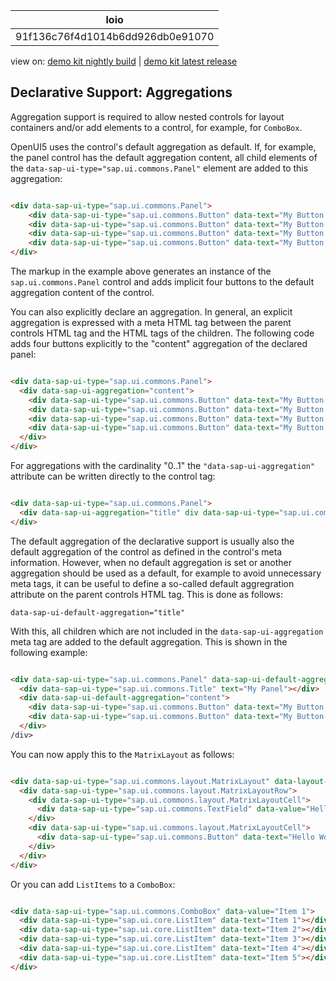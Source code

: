 <!-- loio91f136c76f4d1014b6dd926db0e91070 -->

| loio |
| -----|
| 91f136c76f4d1014b6dd926db0e91070 |

<div id="loio">

view on: [demo kit nightly build](https://openui5nightly.hana.ondemand.com/topic/91f136c76f4d1014b6dd926db0e91070) | [demo kit latest release](https://sdk.openui5.org/topic/91f136c76f4d1014b6dd926db0e91070)</div>

## Declarative Support: Aggregations

Aggregation support is required to allow nested controls for layout containers and/or add elements to a control, for example, for `ComboBox`.

OpenUI5 uses the control's default aggregation as default. If, for example, the panel control has the default aggregation content, all child elements of the `data-sap-ui-type="sap.ui.commons.Panel"` element are added to this aggregation:

```html

<div data-sap-ui-type="sap.ui.commons.Panel">
    <div data-sap-ui-type="sap.ui.commons.Button" data-text="My Button 1"></div>
    <div data-sap-ui-type="sap.ui.commons.Button" data-text="My Button 2"></div>
    <div data-sap-ui-type="sap.ui.commons.Button" data-text="My Button 3"></div>
    <div data-sap-ui-type="sap.ui.commons.Button" data-text="My Button 4"></div>
</div>
```

The markup in the example above generates an instance of the `sap.ui.commons.Panel` control and adds implicit four buttons to the default aggregation content of the control.

You can also explicitly declare an aggregation. In general, an explicit aggregation is expressed with a meta HTML tag between the parent controls HTML tag and the HTML tags of the children. The following code adds four buttons explicitly to the "content" aggregation of the declared panel:

```html

<div data-sap-ui-type="sap.ui.commons.Panel">
  <div data-sap-ui-aggregation="content">
    <div data-sap-ui-type="sap.ui.commons.Button" data-text="My Button 1"></div>
    <div data-sap-ui-type="sap.ui.commons.Button" data-text="My Button 2"></div>
    <div data-sap-ui-type="sap.ui.commons.Button" data-text="My Button 3"></div>
    <div data-sap-ui-type="sap.ui.commons.Button" data-text="My Button 4"></div>
  </div>
</div>
```

For aggregations with the cardinality "0..1" the `"data-sap-ui-aggregation"` attribute can be written directly to the control tag:

```html

<div data-sap-ui-type="sap.ui.commons.Panel">
  <div data-sap-ui-aggregation="title" div data-sap-ui-type="sap.ui.commons.Title" data-text="My Panel"></div>
</div>
```

The default aggregation of the declarative support is usually also the default aggregation of the control as defined in the control's meta information. However, when no default aggregation is set or another aggregation should be used as a default, for example to avoid unnecessary meta tags, it can be useful to define a so-called default aggregration attribute on the parent controls HTML tag. This is done as follows:

```
data-sap-ui-default-aggregation="title"
```

With this, all children which are not included in the `data-sap-ui-aggregation` meta tag are added to the default aggregation. This is shown in the following example:

```html

<div data-sap-ui-type="sap.ui.commons.Panel" data-sap-ui-default-aggregation="title">
  <div data-sap-ui-type="sap.ui.commons.Title" text="My Panel"></div>
  <div data-sap-ui-default-aggregation="content">
    <div data-sap-ui-type="sap.ui.commons.Button" data-text="My Button 1"></div>
    <div data-sap-ui-type="sap.ui.commons.Button" data-text="My Button 2"></div>
  </div>
/div>
```

You can now apply this to the `MatrixLayout` as follows:

```html

<div data-sap-ui-type="sap.ui.commons.layout.MatrixLayout" data-layout-fixed="false">
  <div data-sap-ui-type="sap.ui.commons.layout.MatrixLayoutRow">
    <div data-sap-ui-type="sap.ui.commons.layout.MatrixLayoutCell">
      <div data-sap-ui-type="sap.ui.commons.TextField" data-value="Hello World"></div>
    </div>
    <div data-sap-ui-type="sap.ui.commons.layout.MatrixLayoutCell">
      <div data-sap-ui-type="sap.ui.commons.Button" data-text="Hello World"></div>
    </div>
  </div>
</div>
```

Or you can add `ListItems` to a `ComboBox`:

```html

<div data-sap-ui-type="sap.ui.commons.ComboBox" data-value="Item 1">
  <div data-sap-ui-type="sap.ui.core.ListItem" data-text="Item 1"></div>
  <div data-sap-ui-type="sap.ui.core.ListItem" data-text="Item 2"></div>
  <div data-sap-ui-type="sap.ui.core.ListItem" data-text="Item 3"></div>
  <div data-sap-ui-type="sap.ui.core.ListItem" data-text="Item 4"></div>
  <div data-sap-ui-type="sap.ui.core.ListItem" data-text="Item 5"></div>
</div>
```

